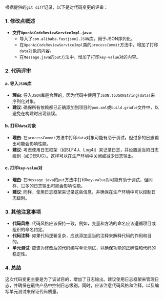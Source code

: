 根据提供的`git diff`记录，以下是对代码变更的评审：

### 1. 修改点概述
- **文件`OpenAiCodeReviewServiceImpl.java`**:
  - 导入了`com.alibaba.fastjson2.JSON`库，用于JSON序列化。
  - 在`OpenAiCodeReviewServiceImpl`类的`processCommit`方法中，增加了打印`data`对象的内容。
  - 在`Message.java`的`put`方法中，增加了打印`key-value`对的内容。

### 2. 代码评审

#### a. 导入`JSON`库
- **理由**: 导入`JSON`库是合理的，因为代码中使用了`JSON.toJSONString(data)`来序列化对象。
- **建议**: 确保所有依赖都已正确添加到项目的`pom.xml`或`build.gradle`文件中，以避免在构建时出现错误。

#### b. 打印`data`对象
- **理由**: 在`processCommit`方法中打印`data`对象可能有助于调试，但过多的日志输出可能会影响性能。
- **建议**: 考虑使用日志框架（如SLF4J、Log4j）来记录日志，并设置适当的日志级别（如DEBUG）。这样可以在生产环境中关闭或减少日志输出。

#### c. 打印`key-value`对
- **理由**: 在`Message.java`的`put`方法中打印`key-value`对可能有助于调试，但同样，过多的日志输出可能会影响性能。
- **建议**: 同样，使用日志框架来记录这些信息，并确保在生产环境中可以控制日志级别。

### 3. 其他注意事项
- **代码风格**: 代码风格应该保持一致，例如，变量和方法的命名应该遵循项目或组织的命名约定。
- **代码注释**: 如果代码逻辑复杂，应该添加适当的注释来解释代码的作用和目的。
- **单元测试**: 应该为修改后的代码编写单元测试，以确保功能的正确性和代码的稳定性。

### 4. 总结
这次代码变更主要是为了调试目的，增加了日志输出。建议使用日志框架来管理日志，并确保在最终产品中控制日志级别。同时，应该注意代码风格和注释，以及编写单元测试来保证代码质量。